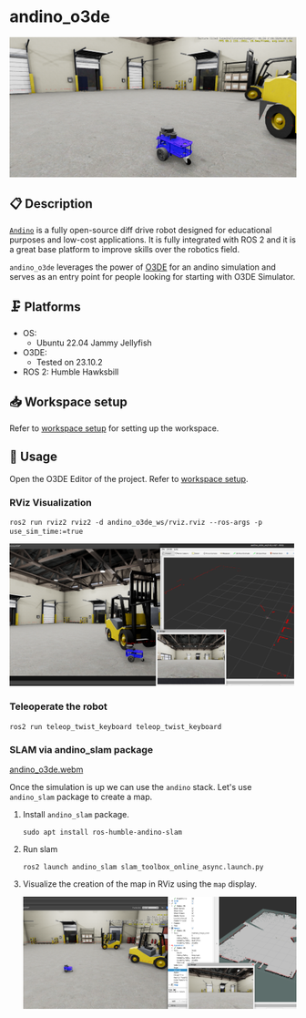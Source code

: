 # andino_o3de

<img src=docs/andino_warehouse.png width=700 />

## :clipboard: Description

[`Andino`](https://github.com/Ekumen-OS/andino) is a fully open-source diff drive robot designed for educational purposes and low-cost applications. It is fully integrated with ROS 2 and it is a great base platform to improve skills over the robotics field.

`andino_o3de` leverages the power of [O3DE](https://o3de.org/) for an andino simulation and
serves as an entry point for people looking for starting with O3DE Simulator.

## :clamp: Platforms

- OS:
  - Ubuntu 22.04 Jammy Jellyfish
- O3DE:
  - Tested on 23.10.2
- ROS 2: Humble Hawksbill

## :inbox_tray: Workspace setup

Refer to [workspace setup](WORKSPACE_SETUP.md) for setting up the workspace.

## :rocket: Usage

Open the O3DE Editor of the project. Refer to [workspace setup](WORKSPACE_SETUP.md).


### RViz Visualization

```
ros2 run rviz2 rviz2 -d andino_o3de_ws/rviz.rviz --ros-args -p use_sim_time:=true
```

<img src=docs/rviz.png width=500 />


### Teleoperate the robot

```
ros2 run teleop_twist_keyboard teleop_twist_keyboard
```

### SLAM via andino_slam package

[andino_o3de.webm](https://github.com/ekumenlabs/andino_o3de/assets/53065142/0453e865-29b6-4300-9d65-9267bc4b1462)

Once the simulation is up we can use the `andino` stack. Let's use `andino_slam` package to create a map.

1. Install `andino_slam` package.
    ```
    sudo apt install ros-humble-andino-slam
    ```

2. Run slam
    ```
    ros2 launch andino_slam slam_toolbox_online_async.launch.py
    ```

3. Visualize the creation of the map in RViz using the `map` display.

    <img src=docs/slam.png width=500 />
